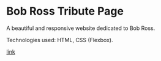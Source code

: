 # Bob Ross Tribute Page
A beautiful and responsive website dedicated to Bob Ross. 

Technologies used: HTML, CSS (Flexbox). 

[link](https://ma86.github.io/BobRossTributePage/index.html)
